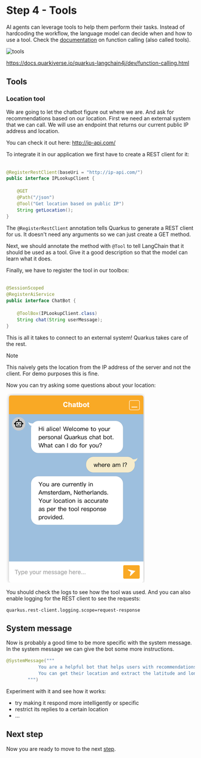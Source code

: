 # Step 4 - Tools

AI agents can leverage tools to help them perform their tasks.
Instead of hardcoding the workflow, the language model can decide when and how to use a tool.
Check the [documentation](https://docs.quarkiverse.io/quarkus-langchain4j/dev/function-calling.html) on function
calling (also called tools).

![tools](https://docs.quarkiverse.io/quarkus-langchain4j/dev/_images/function-calling-general.png)

https://docs.quarkiverse.io/quarkus-langchain4j/dev/function-calling.html

## Tools

### Location tool

We are going to let the chatbot figure out where we are.
And ask for recommendations based on our location.
First we need an external system that we can call.
We will use an endpoint that returns our current public IP address and location.

You can check it out here:
http://ip-api.com/

To integrate it in our application we first have to create a REST client for it:

```java

@RegisterRestClient(baseUri = "http://ip-api.com/")
public interface IPLookupClient {

    @GET
    @Path("/json")
    @Tool("Get location based on public IP")
    String getLocation();
}
```

The `@RegisterRestClient` annotation tells Quarkus to generate a REST client for us.
It doesn't need any arguments so we can just create a GET method.

Next, we should annotate the method with `@Tool` to tell LangChain that it should be used as a tool.
Give it a good description so that the model can learn what it does.

Finally, we have to register the tool in our toolbox:

```java

@SessionScoped
@RegisterAiService
public interface ChatBot {

    @ToolBox(IPLookupClient.class)
    String chat(String userMessage);
}
```

This is all it takes to connect to an external system!
Quarkus takes care of the rest.

> [!NOTE]
> This naively gets the location from the IP address of the server and not the client.
> For demo purposes this is fine.

Now you can try asking some questions about your location:

![chatbot-location](./../docs/images/chatbot-location.png)

You should check the logs to see how the tool was used.
And you can also enable logging for the REST client to see the requests:

```properties
quarkus.rest-client.logging.scope=request-response
```

## System message

Now is probably a good time to be more specific with the system message.
In the system message we can give the bot some more instructions.

```java
@SystemMessage("""
            You are a helpful bot that helps users with recommendations about their location.
            You can get their location and extract the latitude and longitude.
        """)
```

Experiment with it and see how it works:

- try making it respond more intelligently or specific
- restrict its replies to a certain location
- ...

## Next step

Now you are ready to move to the next [step](./../step-05-mcp-server/README.md).
